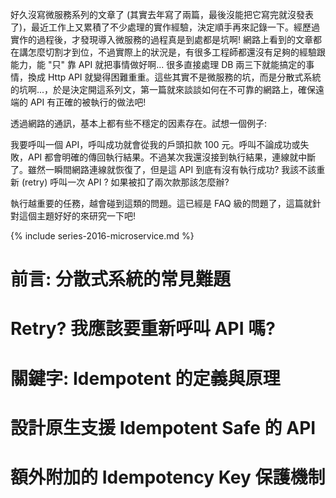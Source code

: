 好久沒寫微服務系列的文章了 (其實去年寫了兩篇，最後沒能把它寫完就沒發表了)，最近工作上又累積了不少處理的實作經驗，決定順手再來記錄一下。經歷過實作的過程後，才發現導入微服務的過程真是到處都是坑啊! 網路上看到的文章都在講怎麼切割才到位，不過實際上的狀況是，有很多工程師都還沒有足夠的經驗跟能力，能 "只" 靠 API 就把事情做好啊... 很多直接處理 DB 兩三下就能搞定的事情，換成 Http API 就變得困難重重。這些其實不是微服務的坑，而是分散式系統的坑啊...，於是決定開這系列文，第一篇就來談談如何在不可靠的網路上，確保遠端的 API 有正確的被執行的做法吧!

<!--more-->

透過網路的通訊，基本上都有些不穩定的因素存在。試想一個例子:

我要呼叫一個 API，呼叫成功就會從我的戶頭扣款 100 元。呼叫不論成功或失敗，API 都會明確的傳回執行結果。不過某次我還沒接到執行結果，連線就中斷了。雖然一瞬間網路連線就恢復了，但是這 API 到底有沒有執行成功? 我該不該重新 (retry) 呼叫一次 API ? 如果被扣了兩次款那該怎麼辦?

執行越重要的任務，越會碰到這類的問題。這已經是 FAQ 級的問題了，這篇就針對這個主題好好的來研究一下吧!



{% include series-2016-microservice.md %}



# 前言: 分散式系統的常見難題



# Retry? 我應該要重新呼叫 API 嗎?



# 關鍵字: Idempotent 的定義與原理



# 設計原生支援 Idempotent Safe 的 API



# 額外附加的 Idempotency Key 保護機制



#
